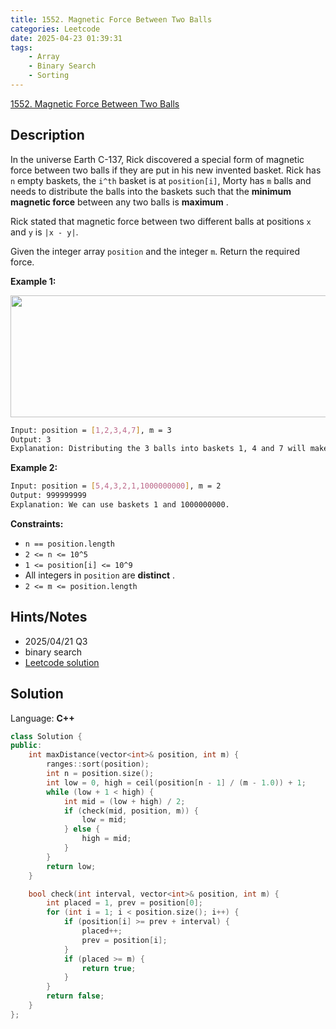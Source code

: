 ```yaml
---
title: 1552. Magnetic Force Between Two Balls
categories: Leetcode
date: 2025-04-23 01:39:31
tags:
    - Array
    - Binary Search
    - Sorting
---
```


[1552. Magnetic Force Between Two Balls](https://leetcode.com/problems/magnetic-force-between-two-balls/description/)

## Description

In the universe Earth C-137, Rick discovered a special form of magnetic force between two balls if they are put in his new invented basket. Rick has `n` empty baskets, the `i^th` basket is at `position[i]`, Morty has `m` balls and needs to distribute the balls into the baskets such that the **minimum magnetic force**  between any two balls is **maximum** .

Rick stated that magnetic force between two different balls at positions `x` and `y` is `|x - y|`.

Given the integer array `position` and the integer `m`. Return the required force.

**Example 1:**

<img alt="" src="https://assets.leetcode.com/uploads/2020/08/11/q3v1.jpg" style="width: 562px; height: 195px;">

```bash
Input: position = [1,2,3,4,7], m = 3
Output: 3
Explanation: Distributing the 3 balls into baskets 1, 4 and 7 will make the magnetic force between ball pairs [3, 3, 6]. The minimum magnetic force is 3. We cannot achieve a larger minimum magnetic force than 3.
```

**Example 2:**

```bash
Input: position = [5,4,3,2,1,1000000000], m = 2
Output: 999999999
Explanation: We can use baskets 1 and 1000000000.
```

**Constraints:**

- `n == position.length`
- `2 <= n <= 10^5`
- `1 <= position[i] <= 10^9`
- All integers in `position` are **distinct** .
- `2 <= m <= position.length`

## Hints/Notes

- 2025/04/21 Q3
- binary search
- [Leetcode solution](https://leetcode.com/problems/magnetic-force-between-two-balls/editorial/)

## Solution

Language: **C++**

```C++
class Solution {
public:
    int maxDistance(vector<int>& position, int m) {
        ranges::sort(position);
        int n = position.size();
        int low = 0, high = ceil(position[n - 1] / (m - 1.0)) + 1;
        while (low + 1 < high) {
            int mid = (low + high) / 2;
            if (check(mid, position, m)) {
                low = mid;
            } else {
                high = mid;
            }
        }
        return low;
    }

    bool check(int interval, vector<int>& position, int m) {
        int placed = 1, prev = position[0];
        for (int i = 1; i < position.size(); i++) {
            if (position[i] >= prev + interval) {
                placed++;
                prev = position[i];
            }
            if (placed >= m) {
                return true;
            }
        }
        return false;
    }
};
```
